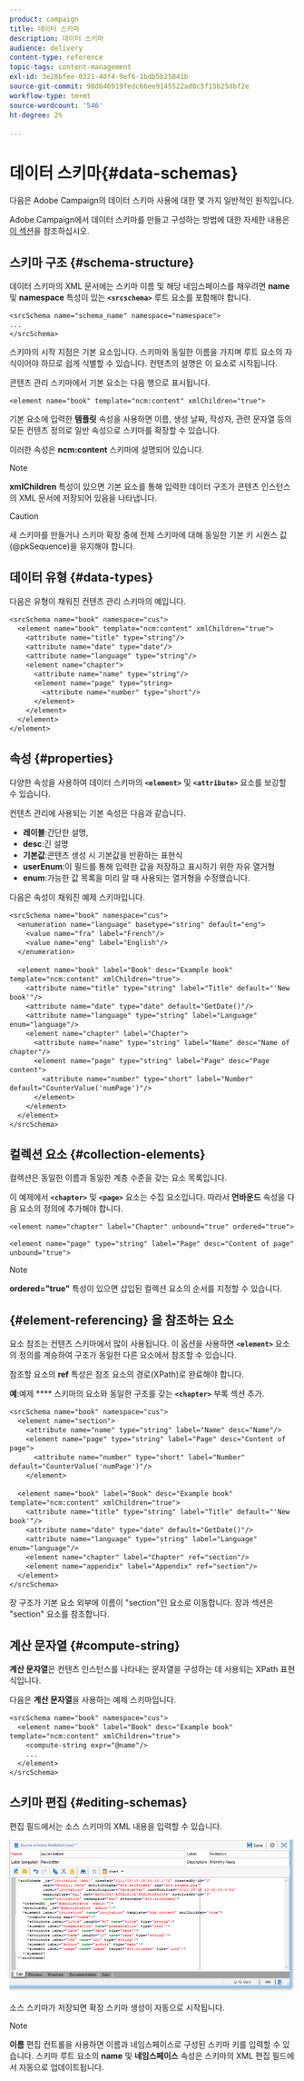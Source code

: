 ```yaml
---
product: campaign
title: 데이터 스키마
description: 데이터 스키마
audience: delivery
content-type: reference
topic-tags: content-management
exl-id: 3e28bfee-0321-40f4-9ef6-1bdb5b25041b
source-git-commit: 98d646919fedc66ee9145522ad0c5f15b25dbf2e
workflow-type: tm+mt
source-wordcount: '546'
ht-degree: 2%

---
```


# 데이터 스키마{#data-schemas}

다음은 Adobe Campaign의 데이터 스키마 사용에 대한 몇 가지 일반적인 원칙입니다.

Adobe Campaign에서 데이터 스키마를 만들고 구성하는 방법에 대한 자세한 내용은 [이 섹션](../../configuration/using/about-schema-edition.md)을 참조하십시오.

## 스키마 구조 {#schema-structure}

데이터 스키마의 XML 문서에는 스키마 이름 및 해당 네임스페이스를 채우려면 **name** 및 **namespace** 특성이 있는 **`<srcschema>`** 루트 요소를 포함해야 합니다.

```
<srcSchema name="schema_name" namespace="namespace">
...
</srcSchema>
```

스키마의 시작 지점은 기본 요소입니다. 스키마와 동일한 이름을 가지며 루트 요소의 자식이어야 하므로 쉽게 식별할 수 있습니다. 컨텐츠의 설명은 이 요소로 시작됩니다.

콘텐츠 관리 스키마에서 기본 요소는 다음 행으로 표시됩니다.

```
<element name="book" template="ncm:content" xmlChildren="true">
```

기본 요소에 입력한 **템플릿** 속성을 사용하면 이름, 생성 날짜, 작성자, 관련 문자열 등의 모든 컨텐츠 정의로 일반 속성으로 스키마를 확장할 수 있습니다.

이러한 속성은 **ncm:content** 스키마에 설명되어 있습니다.

>[!NOTE]
>
>**xmlChildren** 특성이 있으면 기본 요소를 통해 입력한 데이터 구조가 콘텐츠 인스턴스의 XML 문서에 저장되어 있음을 나타냅니다.

>[!CAUTION]
>
>새 스키마를 만들거나 스키마 확장 중에 전체 스키마에 대해 동일한 기본 키 시퀀스 값(@pkSequence)을 유지해야 합니다.

## 데이터 유형 {#data-types}

다음은 유형이 채워진 컨텐츠 관리 스키마의 예입니다.

```
<srcSchema name="book" namespace="cus">
  <element name="book" template="ncm:content" xmlChildren="true">
    <attribute name="title" type="string"/>
    <attribute name="date" type="date"/>
    <attribute name="language" type="string"/>
    <element name="chapter">
      <attribute name="name" type="string"/>
      <element name="page" type="string>
        <attribute name="number" type="short"/>
      </element>
    </element>
  </element>
</element>
```

## 속성 {#properties}

다양한 속성을 사용하여 데이터 스키마의 **`<element>`** 및 **`<attribute>`** 요소를 보강할 수 있습니다.

컨텐츠 관리에 사용되는 기본 속성은 다음과 같습니다.

* **레이블**:간단한 설명,
* **desc**:긴 설명
* **기본값**:콘텐츠 생성 시 기본값을 반환하는 표현식
* **userEnum**:이 필드를 통해 입력한 값을 저장하고 표시하기 위한 자유 열거형
* **enum**:가능한 값 목록을 미리 알 때 사용되는 열거형을 수정했습니다.

다음은 속성이 채워진 예제 스키마입니다.

```
<srcSchema name="book" namespace="cus">
  <enumeration name="language" basetype="string" default="eng">    
    <value name="fra" label="French"/>    
    <value name="eng" label="English"/>   
  </enumeration>

  <element name="book" label="Book" desc="Example book" template="ncm:content" xmlChildren="true">
    <attribute name="title" type="string" label="Title" default="'New book'"/>
    <attribute name="date" type="date" default="GetDate()"/>
    <attribute name="language" type="string" label="Language" enum="language"/>
    <element name="chapter" label="Chapter">
      <attribute name="name" type="string" label="Name" desc="Name of chapter"/>
      <element name="page" type="string" label="Page" desc="Page content">
        <attribute name="number" type="short" label="Number" default="CounterValue('numPage')"/>
      </element>
    </element>
  </element>
</srcSchema>
```

## 컬렉션 요소 {#collection-elements}

컬렉션은 동일한 이름과 동일한 계층 수준을 갖는 요소 목록입니다.

이 예제에서 **`<chapter>`** 및 **`<page>`** 요소는 수집 요소입니다. 따라서 **언바운드** 속성을 다음 요소의 정의에 추가해야 합니다.

```
<element name="chapter" label="Chapter" unbound="true" ordered="true">
```

```
<element name="page" type="string" label="Page" desc="Content of page" unbound="true">
```

>[!NOTE]
>
>**ordered=&quot;true&quot;** 특성이 있으면 삽입된 컬렉션 요소의 순서를 지정할 수 있습니다.

## {#element-referencing} 을 참조하는 요소

요소 참조는 컨텐츠 스키마에서 많이 사용됩니다. 이 옵션을 사용하면 **`<element>`** 요소의 정의를 계승하여 구조가 동일한 다른 요소에서 참조할 수 있습니다.

참조할 요소의 **ref** 특성은 참조 요소의 경로(XPath)로 완료해야 합니다.

**예**:예제  **** 스키마의 요소와 동일한 구조를 갖는  **`<chapter>`** 부록 섹션 추가.

```
<srcSchema name="book" namespace="cus">
  <element name="section">
    <attribute name="name" type="string" label="Name" desc="Name"/>
    <element name="page" type="string" label="Page" desc="Content of page">
      <attribute name="number" type="short" label="Number" default="CounterValue('numPage')"/>
    </element>

  <element name="book" label="Book" desc="Example book" template="ncm:content" xmlChildren="true">
    <attribute name="title" type="string" label="Title" default="'New book'"/>
    <attribute name="date" type="date" default="GetDate()"/>
    <attribute name="language" type="string" label="Language" enum="language"/>
    <element name="chapter" label="Chapter" ref="section"/>
    <element name="appendix" label="Appendix" ref="section"/>
  </element>
</srcSchema>
```

장 구조가 기본 요소 외부에 이름이 &quot;section&quot;인 요소로 이동합니다. 장과 섹션은 &quot;section&quot; 요소를 참조합니다.

## 계산 문자열 {#compute-string}

**계산 문자열**&#x200B;은 컨텐츠 인스턴스를 나타내는 문자열을 구성하는 데 사용되는 XPath 표현식입니다.

다음은 **계산 문자열**&#x200B;을 사용하는 예제 스키마입니다.

```
<srcSchema name="book" namespace="cus">
  <element name="book" label="Book" desc="Example book" template="ncm:content" xmlChildren="true">
    <compute-string expr="@name"/>
    ...
  </element>
</srcSchema>
```

## 스키마 편집 {#editing-schemas}

편집 필드에서는 소스 스키마의 XML 내용을 입력할 수 있습니다.

![](assets/d_ncs_integration_schema_edition.png)

소스 스키마가 저장되면 확장 스키마 생성이 자동으로 시작됩니다.

>[!NOTE]
>
>**이름** 편집 컨트롤을 사용하면 이름과 네임스페이스로 구성된 스키마 키를 입력할 수 있습니다. 스키마 루트 요소의 **name** 및 **네임스페이스** 속성은 스키마의 XML 편집 필드에서 자동으로 업데이트됩니다.
